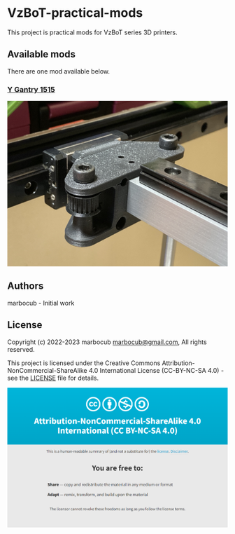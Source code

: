 # VzBoT-practical-mods

This project is practical mods for VzBoT series 3D printers.

## Available mods

There are one mod available below.

### [Y Gantry 1515](Y-Gantry-1515)
![Image1](Y-Gantry-1515/Images/image-001.jpg)

## Authors

marbocub - Initial work

## License

Copyright (c) 2022-2023 marbocub marbocub@gmail.com, All rights reserved.

This project is licensed under the Creative Commons Attribution-NonCommercial-ShareAlike 4.0 International License (CC-BY-NC-SA 4.0) - see the [LICENSE](LICENSE) file for details.

<a rel="license" href="http://creativecommons.org/licenses/by-nc-sa/4.0/">
<img alt="Creative Commons License" style="border-width:0" src="Images/CC-BY-NC-SA-4.0.png" /></a>

